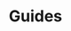 ---
title: Guides
layout: collection
permalink: /guides/
collection: guides
entries_layout: grid # list (default), grid
show_excerpts: # true (default), false
sort_by: # date (default) title
sort_order: # forward (default), reverse
classes: wide
---